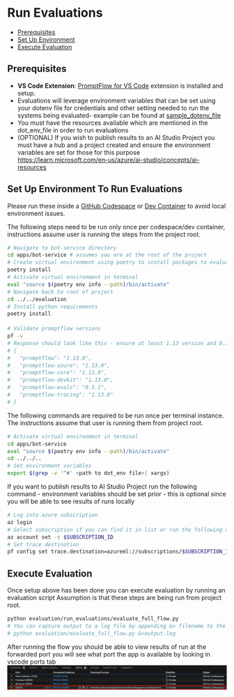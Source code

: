 # Run Evaluations

- [Prerequisites](#prerequisites)
- [Set Up Environment](#set-up-environment-to-run-evaluations)
- [Execute Evaluation](#execute-evaluation)

## Prerequisites

- **VS Code Extension**: [PromptFlow for VS Code](https://marketplace.visualstudio.com/items?itemName=prompt-flow.prompt-flow)
extension is installed and setup.
- Evaluations will leverage environment variables that can be set using your dotenv file for credentials
and other setting needed to run the systems being evaluated- example can be found at [sample_dotenv_file](sample_dotenv_file)
- You must have the resources available which are mentioned in the dot_env_file in order to run evaluations
- (OPTIONAL) If you wish to publish results to an AI Studio Project you must have a hub and a project created and ensure
the environment variables are set for those
for this purpose <https://learn.microsoft.com/en-us/azure/ai-studio/concepts/ai-resources>

## Set Up Environment To Run Evaluations

Please run these inside a [GitHub Codespace](https://github.com/features/codespaces) or [Dev Container](https://containers.dev/) to avoid local environment issues.

The following steps need to be run only once per codespace/dev container, instructions assume
user is running the steps from the project root.

```bash
# Navigate to bot-service directory
cd apps/bot-service # assumes you are at the root of the project
# Create virtual environment using poetry to install packages to evaluate
poetry install
# Activate virtual environment in terminal
eval "source $(poetry env info --path)/bin/activate"
# Navigate back to root of project
cd ../../evaluation
# Install python requirements
poetry install

# Validate promptflow versions
pf -v
# Response should look like this - ensure at least 1.13 version and 0.3.1 for evals
# {
#   "promptflow": "1.13.0",
#   "promptflow-azure": "1.13.0",
#   "promptflow-core": "1.13.0",
#   "promptflow-devkit": "1.13.0",
#   "promptflow-evals": "0.3.1",
#   "promptflow-tracing": "1.13.0"
# }
```

The following commands are required to be run once per terminal instance.
The instructions assume that user is running them from project
root.

```bash
# Activate virtual environment in terminal
cd apps/bot-service
eval "source $(poetry env info --path)/bin/activate"
cd ../../..
# Set environment variables
export $(grep -v '^#' <path to dot_env file>| xargs)
```

If you want to publish results to AI Studio Project run the following command - environment
variables should be set prior - this is optional since you will be able to see results of
runs locally

```bash
# Log into azure subscription
az login
# Select subscription if you can find it in list or run the following command if you dont find it
az account set -s $SUBSCRIPTION_ID
# Set trace destination
pf config set trace.destination=azureml://subscriptions/$SUBSCRIPTION_ID/resourcegroups/$RESOURCE_GROUP/providers/Microsoft.MachineLearningServices/workspaces/$PROJECT_NAME
```

## Execute Evaluation

Once setup above has been done you can execute evaluation by running an evaluation script
Assumption is that these steps are being run from project root.

```bash
python evaluation/run_evaluations/evaluate_full_flow.py
# You can capture output to a log file by appending &> filename to the end of that command
# python evaluation/evaluate_full_flow.py &>output.log
```

After running the flow you should be able to view results of run at the forwarded port
you will see what port the app is available by looking in vscode ports tab
![promptflow traces port](promptflow_eval_port.png)
